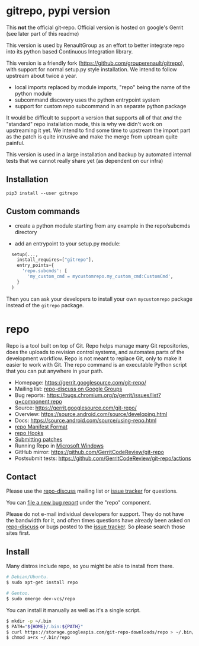 # gitrepo, pypi version

This **not** the official git-repo. Official version is hosted on google's Gerrit (see later part of this readme)

This version is used by RenaultGroup as an effort to better integrate repo into its python based Continuous Integration library.

This version is a friendly fork (https://github.com/grouperenault/gitrepo), with support for normal setup.py style installation.
We intend to follow upstream about twice a year.


- local imports replaced by module imports, "repo" being the name of the python module
- subcommand discovery uses the python entrypoint system
- support for custom repo subcommand in an separate python package

It would be difficult to support a version that supports all of that *and* the "standard" repo installation mode, this is why we didn't work on upstreaming it yet.
We intend to find some time to upstream the import part as the patch is quite intrusive and make the merge from uptream quite painful.


This version is used in a large installation and backup by automated internal tests that we cannot really share yet (as dependent on our infra)

## Installation

```
pip3 install --user gitrepo
```

## Custom commands

- create a python module starting from any example in the repo/subcmds directory

- add an entrypoint to your setup.py module:

```python
  setup(...,
    install_requires=["gitrepo"],
    entry_points={
      'repo.subcmds': [
        'my_custom_cmd = mycustomrepo.my_custom_cmd:CustomCmd',
    }
  )
```
Then you can ask your developers to install your own `mycustomrepo` package instead of the `gitrepo` package.


# repo

Repo is a tool built on top of Git.  Repo helps manage many Git repositories,
does the uploads to revision control systems, and automates parts of the
development workflow.  Repo is not meant to replace Git, only to make it
easier to work with Git.  The repo command is an executable Python script
that you can put anywhere in your path.

* Homepage: <https://gerrit.googlesource.com/git-repo/>
* Mailing list: [repo-discuss on Google Groups][repo-discuss]
* Bug reports: <https://bugs.chromium.org/p/gerrit/issues/list?q=component:repo>
* Source: <https://gerrit.googlesource.com/git-repo/>
* Overview: <https://source.android.com/source/developing.html>
* Docs: <https://source.android.com/source/using-repo.html>
* [repo Manifest Format](./docs/manifest-format.md)
* [repo Hooks](./docs/repo-hooks.md)
* [Submitting patches](./SUBMITTING_PATCHES.md)
* Running Repo in [Microsoft Windows](./docs/windows.md)
* GitHub mirror: <https://github.com/GerritCodeReview/git-repo>
* Postsubmit tests: <https://github.com/GerritCodeReview/git-repo/actions>

## Contact

Please use the [repo-discuss] mailing list or [issue tracker] for questions.

You can [file a new bug report][new-bug] under the "repo" component.

Please do not e-mail individual developers for support.
They do not have the bandwidth for it, and often times questions have already
been asked on [repo-discuss] or bugs posted to the [issue tracker].
So please search those sites first.

## Install

Many distros include repo, so you might be able to install from there.
```sh
# Debian/Ubuntu.
$ sudo apt-get install repo

# Gentoo.
$ sudo emerge dev-vcs/repo
```

You can install it manually as well as it's a single script.
```sh
$ mkdir -p ~/.bin
$ PATH="${HOME}/.bin:${PATH}"
$ curl https://storage.googleapis.com/git-repo-downloads/repo > ~/.bin/repo
$ chmod a+rx ~/.bin/repo
```

[new-bug]: https://bugs.chromium.org/p/gerrit/issues/entry?template=Repo+tool+issue
[issue tracker]: https://bugs.chromium.org/p/gerrit/issues/list?q=component:repo
[repo-discuss]: https://groups.google.com/forum/#!forum/repo-discuss
